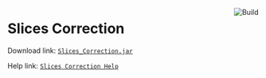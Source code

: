 <a href="https://github.com/kildot/slices-correction/actions/workflows/main.yml"><img src="https://github.com/kildot/slices-correction/actions/workflows/main.yml/badge.svg" alt="Build" align="right"/></a>

# Slices Correction

Download link: [`Slices_Correction.jar`](https://github.com/kildot/slices-correction/releases/latest/download/Slices_Correction.jar)

Help link: [`Slices Correction Help`](help/README.md)
